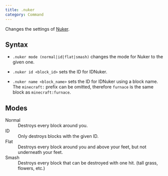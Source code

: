 ```yaml
---
title: .nuker
category: Command
---
```

Changes the settings of [Nuker](https://wiki.wurstclient.net/nuker).

## Syntax
- `.nuker mode (normal|id|flat|smash)` changes the mode for Nuker to the given one.

- `.nuker id <block_id>` sets the ID for IDNuker.

- `.nuker name <block_name>` sets the ID for IDNuker using a block name. The `minecraft:` prefix can be omitted, therefore `furnace` is the same block as `minecraft:furnace`.

## Modes
<dl class="dl-horizontal">
  <dt>
    Normal
  </dt>
  <dd>
    Destroys every block around you.
  </dd>
  <dt>
    ID
  </dt>
  <dd>
    Only destroys blocks with the given ID.
  </dd>
  <dt>
    Flat
  </dt>
  <dd>
    Destroys every block around you and above your feet, but not underneath your feet.
  </dd>
  <dt>
    Smash
  </dt>
  <dd>
    Destroys every block that can be destroyed with one hit. (tall grass, flowers, etc.)
  </dd>
</dl>
